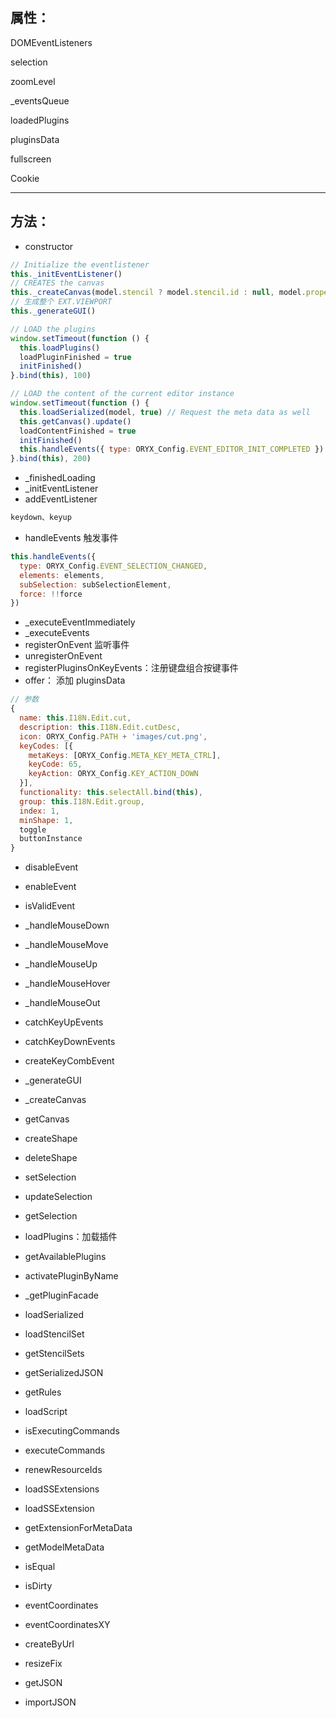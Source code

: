 ## 属性：
<!-- {.md} -->
DOMEventListeners

selection

zoomLevel

_eventsQueue

loadedPlugins

pluginsData

fullscreen

Cookie


----
<!-- {.md} -->



## 方法：
<!-- {.md} -->

* constructor
```js
// Initialize the eventlistener
this._initEventListener()
// CREATES the canvas
this._createCanvas(model.stencil ? model.stencil.id : null, model.properties)
// 生成整个 EXT.VIEWPORT
this._generateGUI()

// LOAD the plugins
window.setTimeout(function () {
  this.loadPlugins()
  loadPluginFinished = true
  initFinished()
}.bind(this), 100)

// LOAD the content of the current editor instance
window.setTimeout(function () {
  this.loadSerialized(model, true) // Request the meta data as well
  this.getCanvas().update()
  loadContentFinished = true
  initFinished()
  this.handleEvents({ type: ORYX_Config.EVENT_EDITOR_INIT_COMPLETED })
}.bind(this), 200)
```
<!-- {.md} -->

* _finishedLoading
* _initEventListener
* addEventListener
```js
keydown、keyup
```

* handleEvents 触发事件
```js
this.handleEvents({
  type: ORYX_Config.EVENT_SELECTION_CHANGED,
  elements: elements,
  subSelection: subSelectionElement,
  force: !!force
})
```


* _executeEventImmediately
* _executeEvents
* registerOnEvent   监听事件
* unregisterOnEvent
* registerPluginsOnKeyEvents：注册键盘组合按键事件
* offer： 添加 pluginsData
```js
// 参数
{
  name: this.I18N.Edit.cut,
  description: this.I18N.Edit.cutDesc,
  icon: ORYX_Config.PATH + 'images/cut.png',
  keyCodes: [{
    metaKeys: [ORYX_Config.META_KEY_META_CTRL],
    keyCode: 65,
    keyAction: ORYX_Config.KEY_ACTION_DOWN
  }],
  functionality: this.selectAll.bind(this),
  group: this.I18N.Edit.group,
  index: 1,
  minShape: 1,
  toggle
  buttonInstance
}
```

* disableEvent
* enableEvent
* isValidEvent
* _handleMouseDown
* _handleMouseMove
* _handleMouseUp
* _handleMouseHover
* _handleMouseOut
* catchKeyUpEvents
* catchKeyDownEvents
* createKeyCombEvent

* _generateGUI
* _createCanvas
* getCanvas
* createShape
* deleteShape

* setSelection
* updateSelection
* getSelection

* loadPlugins：加载插件
* getAvailablePlugins
* activatePluginByName
* _getPluginFacade

* loadSerialized
* loadStencilSet
* getStencilSets
* getSerializedJSON
* getRules


* loadScript
* isExecutingCommands
* executeCommands
* renewResourceIds
* loadSSExtensions
* loadSSExtension
* getExtensionForMetaData
* getModelMetaData
* isEqual
* isDirty
* eventCoordinates
* eventCoordinatesXY
* createByUrl
* resizeFix
* getJSON
* importJSON


<!-- {.md} -->






